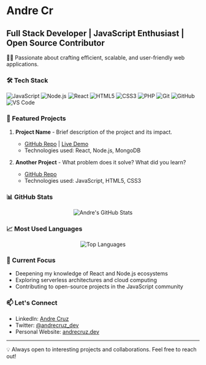 # Andre Cr
## Full Stack Developer | JavaScript Enthusiast | Open Source Contributor

👨‍💻 Passionate about crafting efficient, scalable, and user-friendly web applications.

### 🛠️ Tech Stack

![JavaScript](https://img.shields.io/badge/-JavaScript-F7DF1E?style=flat-square&logo=javascript&logoColor=black)
![Node.js](https://img.shields.io/badge/-Node.js-339933?style=flat-square&logo=node.js&logoColor=white)
![React](https://img.shields.io/badge/-React-61DAFB?style=flat-square&logo=react&logoColor=black)
![HTML5](https://img.shields.io/badge/-HTML5-E34F26?style=flat-square&logo=html5&logoColor=white)
![CSS3](https://img.shields.io/badge/-CSS3-1572B6?style=flat-square&logo=css3&logoColor=white)
![PHP](https://img.shields.io/badge/-PHP-777BB4?style=flat-square&logo=php&logoColor=white)
![Git](https://img.shields.io/badge/-Git-F05032?style=flat-square&logo=git&logoColor=white)
![GitHub](https://img.shields.io/badge/-GitHub-181717?style=flat-square&logo=github)
![VS Code](https://img.shields.io/badge/-VS%20Code-007ACC?style=flat-square&logo=visual-studio-code&logoColor=white)

### 🌟 Featured Projects

1. **Project Name** - Brief description of the project and its impact.
   - [GitHub Repo](https://github.com/andremxmx/project-name) | [Live Demo](https://project-demo-link.com)
   - Technologies used: React, Node.js, MongoDB

2. **Another Project** - What problem does it solve? What did you learn?
   - [GitHub Repo](https://github.com/andremxmx/another-project)
   - Technologies used: JavaScript, HTML5, CSS3

### 📊 GitHub Stats

<div align="center">
  <img src="https://github-readme-stats.vercel.app/api?username=andremxmx&show_icons=true&count_private=true&hide=contribs,prs&theme=tokyonight" alt="Andre's GitHub Stats" />
</div>

### 📈 Most Used Languages

<div align="center">
  <img src="https://github-readme-stats.vercel.app/api/top-langs/?username=andremxmx&layout=compact&theme=tokyonight" alt="Top Languages" />
</div>

### 🎯 Current Focus

- Deepening my knowledge of React and Node.js ecosystems
- Exploring serverless architectures and cloud computing
- Contributing to open-source projects in the JavaScript community

### 📫 Let's Connect

- LinkedIn: [Andre Cruz]([https://www.linkedin.com/in/andrecruz](https://www.linkedin.com/in/acruzrodriguez/))
- Twitter: [@andrecruz_dev](https://twitter.com/)
- Personal Website: [andrecruz.dev](https://andrecruz.dev)

---

💡 Always open to interesting projects and collaborations. Feel free to reach out!
